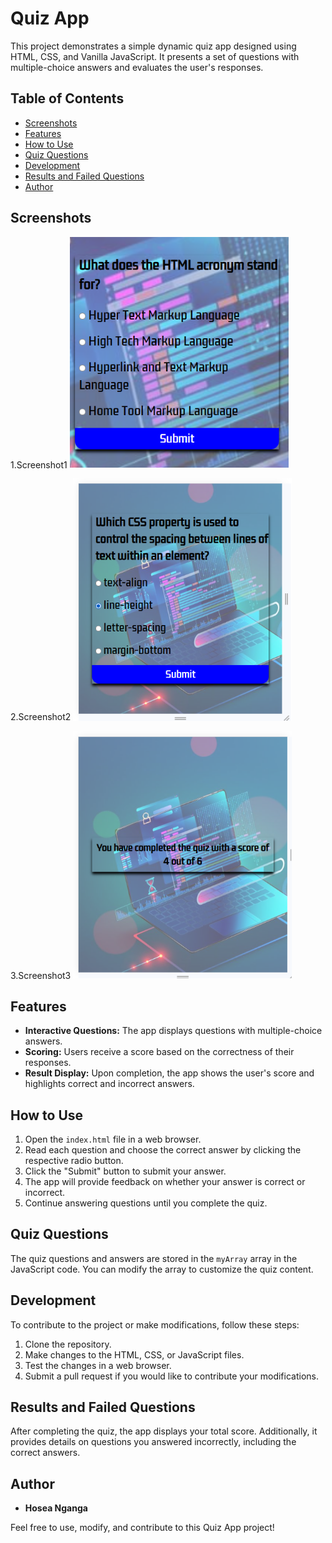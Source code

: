 # Quiz App

This project demonstrates a simple dynamic quiz app designed using HTML, CSS, and Vanilla JavaScript. It presents a set of questions with multiple-choice answers and evaluates the user's responses.

## Table of Contents
- [Screenshots](#screenshots)
- [Features](#features)
- [How to Use](#how-to-use)
- [Quiz Questions](#quiz-questions)
- [Development](#development)
- [Results and Failed Questions](#results-and-failed-questions)
- [Author](#author)

## Screenshots

1.Screenshot1
<img src="screenshots/screenshot1.PNG" width="350px">

2.Screenshot2
<img src="screenshots/screenshot2.PNG" width="350px">

3.Screenshot3
<img src="screenshots/screenshot3.PNG" width="350px">


## Features

- **Interactive Questions:** The app displays questions with multiple-choice answers.
- **Scoring:** Users receive a score based on the correctness of their responses.
- **Result Display:** Upon completion, the app shows the user's score and highlights correct and incorrect answers.

## How to Use

1. Open the `index.html` file in a web browser.
2. Read each question and choose the correct answer by clicking the respective radio button.
3. Click the "Submit" button to submit your answer.
4. The app will provide feedback on whether your answer is correct or incorrect.
5. Continue answering questions until you complete the quiz.

## Quiz Questions

The quiz questions and answers are stored in the `myArray` array in the JavaScript code. You can modify the array to customize the quiz content.

## Development

To contribute to the project or make modifications, follow these steps:

1. Clone the repository.
2. Make changes to the HTML, CSS, or JavaScript files.
3. Test the changes in a web browser.
4. Submit a pull request if you would like to contribute your modifications.

## Results and Failed Questions

After completing the quiz, the app displays your total score. Additionally, it provides details on questions you answered incorrectly, including the correct answers.

## Author

- **Hosea Nganga**

Feel free to use, modify, and contribute to this Quiz App project!
